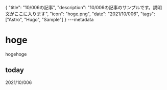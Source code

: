 {
  "title": "10/006の記事",
  "description": "10/006の記事のサンプルです。説明文がここに入ります",
  "icon": "hoge.png",
  "date": "2021/10/006",
  "tags": ["Astro", "Hugo", "Sample"]
}
---metadata

# hoge
hogehoge

## today
2021/10/006